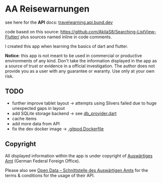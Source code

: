# AA Reisewarnungen

see here for the **API** docs: [travelwarning.api.bund.dev](https://travelwarning.api.bund.dev/)

code based on this source: https://github.com/AkilaS8/Searching-ListView-Flutter/ plus sources named inline in code comments.

I created this app when learning the basics of dart and flutter.

**Notice**: this app is not meant to be used in commercial or productive environments of any kind. Don't take the information displayed in the app as a source of trust or evidence in a official investigation. The author does not provide you as a user with any guarantee or waranty. Use only at your own risk.

## TODO

* further improve tablet layout -> attempts using Slivers failed due to huge unexpected gaps in layout
* add SQLite storage backend -> see [db_provider.dart](https://raw.githubusercontent.com/eUgEntOptIc44/AAReisewarnungen/main/lib/providers/db_provider.dart)
* cache items
* add more data from API
* fix the dev docker image -> [.gitpod.Dockerfile](https://raw.githubusercontent.com/eUgEntOptIc44/AAReisewarnungen/main/.gitpod.Dockerfile)

## Copyright

All displayed information within the app is under copyright of [Auswärtiges Amt](https://www.auswaertiges-amt.de/en) (German Federal Foreign Office).

Please also see [Open Data – Schnittstelle des Auswärtigen Amts](https://www.auswaertiges-amt.de/de/open-data-schnittstelle/736118) for the terms & conditions for the usage of their API.

